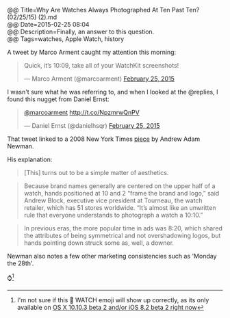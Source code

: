 @@ Title=Why Are Watches Always Photographed At Ten Past Ten? (02/25/15) (2).md  
@@ Date=2015-02-25 08:04  
@@ Description=Finally, an answer to this question.    
@@ Tags=watches, Apple Watch, history    

A tweet by Marco Arment caught my attention this morning:

<blockquote class="twitter-tweet" lang="en"><p>Quick, it’s 10:09, take all of your WatchKit screenshots!</p>&mdash; Marco Arment (@marcoarment) <a href="https://twitter.com/marcoarment/status/570601403678367744">February 25, 2015</a></blockquote> <script async src="//platform.twitter.com/widgets.js" charset="utf-8"></script>

I wasn't sure what he was referring to, and when I looked at the @replies, I found this nugget from Daniel Ernst:

<blockquote class="twitter-tweet" lang="en"><p><a href="https://twitter.com/marcoarment">@marcoarment</a> <a href="http://t.co/NpzmrwQnPV">http://t.co/NpzmrwQnPV</a></p>&mdash; Daniel Ernst (@danielhsqr) <a href="https://twitter.com/danielhsqr/status/570604129225199616">February 25, 2015</a></blockquote> <script async src="//platform.twitter.com/widgets.js" charset="utf-8"></script>

That tweet linked to a 2008 New York Times [piece](http://www.nytimes.com/2008/11/28/business/media/28adco.html?_r=0) by Andrew Adam Newman.

His explanation:

>[This] turns out to be a simple matter of aesthetics.

>Because brand names generally are centered on the upper half of a watch, hands positioned at 10 and 2 “frame the brand and logo,” said Andrew Block, executive vice president at Tourneau, the watch retailer, which has 51 stores worldwide. “It’s almost like an unwritten rule that everyone understands to photograph a watch a 10:10.”

>In previous eras, the more popular time in ads was 8:20, which shared the attributes of being symmetrical and not overshadowing logos, but hands pointing down struck some as, well, a downer.

Newman also notes a few other marketing consistencies such as 'Monday the 28th'.

⌚️[^1]

[^1]: I'm not sure if this  WATCH emoji will show up correctly, as its only available on [OS X 10.10.3 beta 2 and/or iOS 8.2 beta 2 right now](http://www.macrumors.com/2015/02/23/10-10-3-new-emoji/) 